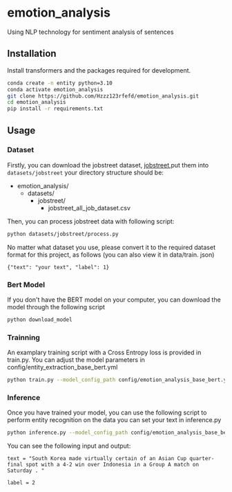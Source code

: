 # emotion_analysis
Using NLP technology for sentiment analysis of sentences

## Installation
Install transformers and the packages required for development.
```bash
conda create -n entity python=3.10
conda activate emotion_analysis
git clone https://github.com/Hzzz123rfefd/emotion_analysis.git
cd emotion_analysis
pip install -r requirements.txt
```

## Usage
### Dataset
Firstly, you can download the jobstreet dataset, [jobstreet](https://www.kaggle.com/datasets/azraimohamad/jobstreet-all-job-dataset),put them into `datasets/jobstreet`
your directory structure should be:
- emotion_analysis/
  - datasets/
    - jobstreet/
      - jobstreet_all_job_dataset.csv

Then, you can process jobstreet data with following script:
```bash
python datasets/jobstreet/process.py
```

No matter what dataset you use, please convert it to the required dataset format for this project, as follows (you can also view it in data/train. json)
```jsonl
{"text": "your text", "label": 1}   
```

### Bert Model
If you don't have the BERT model on your computer, you can download the model through the following script
```bash
python download_model
```

### Trainning
An examplary training script with a Cross Entropy loss is provided in train.py.
You can adjust the model parameters in config/entity_extraction_base_bert.yml
```bash
python train.py --model_config_path config/emotion_analysis_base_bert.yml
```

### Inference
Once you have trained your model, you can use the following script to perform entity recognition on the data
you can set your text in inference.py
```bash
python inference.py --model_config_path config/emotion_analysis_base_bert.yml
```
You can see the following input and output:
```text
text = "South Korea made virtually certain of an Asian Cup quarter-final spot with a 4-2 win over Indonesia in a Group A match on Saturday . "

label = 2
```
